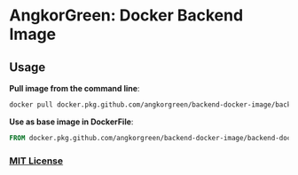 # AngkorGreen: Docker Backend Image

## Usage

**Pull image from the command line**:

```sh
docker pull docker.pkg.github.com/angkorgreen/backend-docker-image/backend-docker-image:latest
```

**Use as base image in DockerFile**:

```Dockerfile
FROM docker.pkg.github.com/angkorgreen/backend-docker-image/backend-docker-image:latest
```

### [MIT License](LICENSE)

